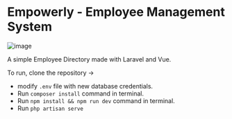
# Empowerly - Employee Management System

![image](https://user-images.githubusercontent.com/10681348/147631647-08447486-6b82-4d3a-82c4-a0f54125e1ee.png)

A simple Employee Directory made with Laravel and Vue.

To run, clone the repository ->

- modify `.env` file with new database credentials.
- Run `composer install` command in terminal.
- Run `npm install && npm run dev` command in terminal.
- Run `php artisan serve`
